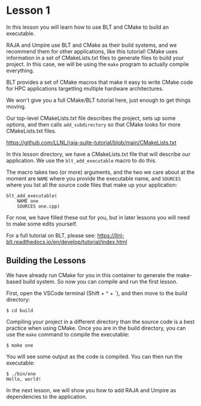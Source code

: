 # Lesson 1

In this lesson you will learn how to use BLT and CMake to build an executable.

RAJA and Umpire use BLT and CMake as their build systems, and we recommend them
for other applications, like this tutorial! CMake uses information in a set of
CMakeLists.txt files to generate files to build your project. In this case, 
we will be using the `make` program to actually compile everything.

BLT provides a set of CMake macros that make it easy to write CMake code for HPC
applications targetting multiple hardware architectures.

We won't give you a full CMake/BLT tutorial here, just enough to get things moving.

Our top-level CMakeLists.txt file describes the project, sets up some options, 
and then calls `add_subdirectory` so that CMake looks for more CMakeLists.txt 
files.

https://github.com/LLNL/raja-suite-tutorial/blob/main/CMakeLists.txt

In this lesson directory, we have a CMakeLists.txt file that will describe our
application. We use the `blt_add_executable` macro to do this.

The macro takes two (or more) arguments, and the two we care about at the moment
are `NAME` where you provide the executable name, and `SOURCES` where you list
all the source code files that make up your application:

```
blt_add_executable(
    NAME one
    SOURCES one.cpp)
```

For now, we have filled these out for you, but in later lessons you will need to
make some edits yourself.

For a full tutorial on BLT, please see: https://llnl-blt.readthedocs.io/en/develop/tutorial/index.html

## Building the Lessons 

We have already run CMake for you in this container to generate the make-based
build system. So now you can compile and run the first lesson.

First, open the VSCode terminal (Shift + ^ + `), and then move to the
build directory:

```
$ cd build
```

Compiling your project in a different directory than the source code is a best
practice when using CMake.  Once you are in the build directory, you can use the
`make` command to compile the executable:

```
$ make one
```

You will see some output as the code is compiled. You can then run the
executable:

```
$ ./bin/one
Hello, world!
```

In the next lesson, we will show you how to add RAJA and Umpire as dependencies
to the application.

